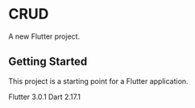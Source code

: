 # CRUD

A new Flutter project.

## Getting Started

This project is a starting point for a Flutter application.

Flutter 3.0.1
Dart 2.17.1
